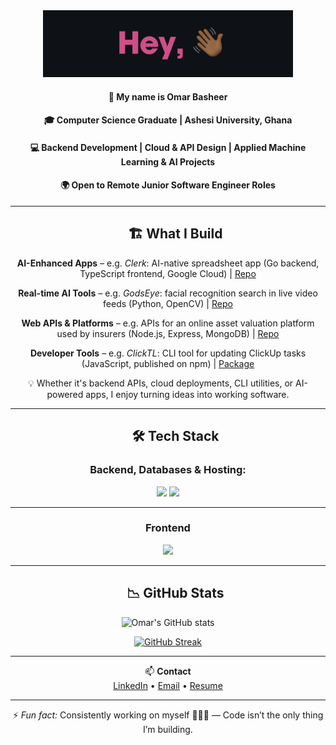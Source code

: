 <div id="user-content-toc" align="center">

<img width=400px src="img/hey.png" />

#### 🙂 My name is **Omar Basheer**
#### 🎓 Computer Science Graduate | Ashesi University, Ghana
#### 💻 Backend Development | Cloud & API Design | Applied Machine Learning & AI Projects
#### 🌍 Open to Remote Junior Software Engineer Roles

---

<!-- 🚀 WHAT I BUILD -->
<div id="user-content-toc">
  <ul style="list-style: none;">
    <summary>
      <h2>🏗️ What I Build</h2>
    </summary>
  </ul>
</div>

**AI-Enhanced Apps** – e.g. *Clerk*: AI-native spreadsheet app (Go backend, TypeScript frontend, Google Cloud) | [Repo](https://github.com/ClerkOS)

**Real-time AI Tools** – e.g. *GodsEye*: facial recognition search in live video feeds (Python, OpenCV) | [Repo](https://github.com/omar-basheer/GodsEye)

**Web APIs & Platforms** – e.g. APIs for an online asset valuation platform used by insurers (Node.js, Express, MongoDB) | [Repo](https://github.com/redpear-national/davp-backend)

**Developer Tools** – e.g. *ClickTL*: CLI tool for updating ClickUp tasks (JavaScript, published on npm) |  [Package](https://www.npmjs.com/package/clickctl?activeTab=readme)

💡 Whether it's backend APIs, cloud deployments, CLI utilities, or AI-powered apps, I enjoy turning ideas into working software.

---

<!-- 🛠 TECH STACK -->
<div id="user-content-toc">
  <ul style="list-style: none;">
    <summary>
      <h2>🛠 Tech Stack</h2>
    </summary>
  </ul>
</div>

### Backend, Databases & Hosting:
<img src="https://skillicons.dev/icons?i=go,python,django,express,tensorflow,pytorch&perline=10" />  
<img src="https://skillicons.dev/icons?i=mongodb,postgres,mysql,firebase,gcp,azure&perline=10" />

---

### Frontend
<img src="https://skillicons.dev/icons?i=react,js,ts,html&perline=10" />

---

<!-- 📊 GITHUB STATS -->
<div id="user-content-toc">
  <ul style="list-style: none;">
    <summary>
      <h2>📉 GitHub Stats</h2>
    </summary>
  </ul>
</div>

<img alt="Omar's GitHub stats" width="406" src="https://github-readme-stats.vercel.app/api?username=omar-basheer&custom_title=Github+Stats&bg_color=0D1117&hide_border=true&show_icons=true&text_color=E0438A&title_color=4141EE&icon_color=00AEFF">

<a href="https://git.io/streak-stats"><img src="https://github-readme-streak-stats.herokuapp.com?user=omar-basheer&background=0D1117&dates=4141EE&currStreakNum=E0438A&currStreakLabel=4141EE&ring=4141EE&sideNums=E0438A&sideLabels=4141EE&fire=E0438A&border=090A1E&stroke=EBEBEB" alt="GitHub Streak" /></a>

---

📫 **Contact**  
[LinkedIn](https://www.linkedin.com/in/o-basheer/) • [Email](mailto:omasheer@gmail.com) • [Resume](https://docs.google.com/document/d/1y11rrOvaSG-ypddneP_y5YgDkhemW3ESv9P-YB8fX-A/edit?usp=sharing)

---

⚡ *Fun fact:* ️Consistently working on myself 🧘🏾‍♂️ — Code isn’t the only thing I’m building.

</div>
